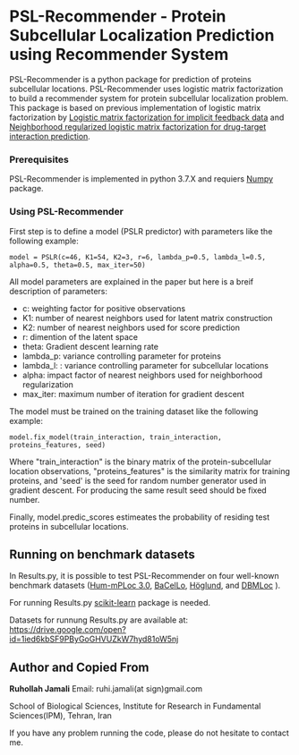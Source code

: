 # PSL-Recommender - Protein Subcellular Localization Prediction using Recommender System

PSL-Recommender is a python package for prediction of proteins subcellular locations.
PSL-Recommender uses logistic matrix factorization to build a recommender system for protein subcellular localization problem.
This package is based on previous implementation of logistic matrix factorization by [Logistic matrix factorization for implicit feedback data](https://github.com/MrChrisJohnson/logistic-mf) and [Neighborhood regularized logistic matrix factorization for drug-target interaction prediction](https://github.com/stephenliu0423/PyDTI).

### Prerequisites

PSL-Recommender is implemented in python 3.7.X and requiers [Numpy](http://www.numpy.org/) package.

### Using PSL-Recommender
First step is to define a model (PSLR predictor) with parameters like the following example:
```
model = PSLR(c=46, K1=54, K2=3, r=6, lambda_p=0.5, lambda_l=0.5, alpha=0.5, theta=0.5, max_iter=50)
```
All model parameters are explained in the paper but here is a breif description of parameters:

 * c:  weighting factor for positive observations
 * K1: number of nearest neighbors used for latent matrix construction
 * K2: number of nearest neighbors used for score prediction
 * r: dimention of the latent space
 * theta: Gradient descent learning rate
 * lambda_p: variance controlling parameter for proteins
 * lambda_l: : variance controlling parameter for subcellular locations
 * alpha: impact factor of nearest neighbors used for neighborhood regularization
 * max_iter: maximum number of iteration for gradient descent
        
The model must be trained on the training dataset like the following example:
```
model.fix_model(train_interaction, train_interaction, proteins_features, seed)
```
Where "train_interaction" is the binary matrix of the protein-subcellular location observations, "proteins_features" is the similarity matrix for training proteins, and 'seed' is the seed for random number generator used in gradient descent. For producing the same result seed should be fixed number.

Finally, model.predic_scores estimeates the probability of residing test proteins in subcellular locations.

## Running on benchmark datasets
In Results.py, it is possible to test PSL-Recommender on four well-known benchmark datasets ([Hum-mPLoc 3.0](https://academic.oup.com/bioinformatics/article/33/6/843/2623045), [BaCelLo](https://academic.oup.com/bioinformatics/article/22/14/e408/228072), [Höglund](https://academic.oup.com/bioinformatics/article/22/10/1158/236546), and [DBMLoc](https://bmcbioinformatics.biomedcentral.com/articles/10.1186/1471-2105-9-127) ). 

For running Results.py [scikit-learn](http://scikit-learn.org/stable/) package is needed.

Datasets for runnung Results.py are available at: https://drive.google.com/open?id=1ied6kbSF9PByGoGHVUZkW7hyd81oW5nj

## Author and Copied From
**Ruhollah Jamali**
Email: ruhi.jamali(at sign)gmail.com

School of Biological Sciences, Institute for Research in Fundamental Sciences(IPM), Tehran, Iran

If you have any problem running the code, please do not hesitate to contact me.

